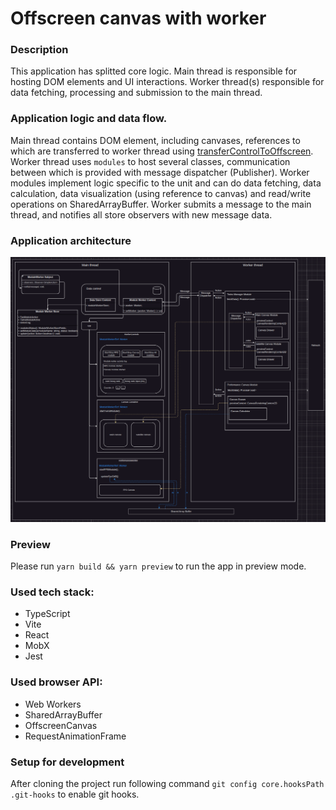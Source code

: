 # Offscreen canvas with worker

### Description
This application has splitted core logic. Main thread is responsible for hosting DOM elements and UI interactions. Worker thread(s) responsible for data fetching, processing and submission to the main thread.

### Application logic and data flow.
Main thread contains DOM element, including canvases, references to which are transferred to worker thread using [transferControlToOffscreen](https://developer.mozilla.org/en-US/docs/Web/API/HTMLCanvasElement/transferControlToOffscreen).
Worker thread uses `modules` to host several classes, communication between which is provided with message dispatcher (Publisher).
Worker modules implement logic specific to the unit and can do data fetching, data calculation, data visualization (using reference to canvas) and read/write operations on SharedArrayBuffer.
Worker submits a message to the main thread, and notifies all store observers with new message data.


### Application architecture
![img.png](docs/image/application-architecture.png)

### Preview
Please run `yarn build && yarn preview` to run the app in preview mode.

### Used tech stack:
- TypeScript
- Vite
- React
- MobX
- Jest

### Used browser API:
- Web Workers
- SharedArrayBuffer
- OffscreenCanvas
- RequestAnimationFrame

### Setup for development

After cloning the project run following command `git config core.hooksPath .git-hooks` to enable git hooks.
